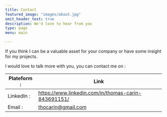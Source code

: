 ```yaml
---
title: Contact
featured_image: "images/about.jpg"
omit_header_text: true
description: We'd love to hear from you
type: page
menu: main

---
```


If you think I can be a valuable asset for your company or have some insight for my projects.

I would love to talk more with you, you can contact me on :

| Plateform : | Link |
| ---- | ----|
| LinkedIn : | https://www.linkedin.com/in/thomas-carin-843691151/ |
| Email : | thocarin@gmail.com |
